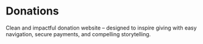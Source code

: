 # Donations
Clean and impactful donation website – designed to inspire giving with easy navigation, secure payments, and compelling storytelling.

